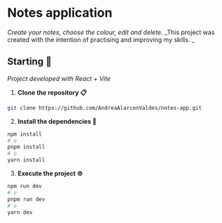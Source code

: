 # Notes application

_Create your notes, choose the colour, edit and delete._
_This project was created with the intention of practising and improving my skills. _

## Starting 🚀

_Project developed with React + Vite_

1. **Clone the repository 📋**

```bash
git clone https://github.com/AndreaAlarconValdes/notes-app.git
```

2. **Install the dependencies 🔧**

```bash
npm install
# o
pnpm install
# o
yarn install
```


3. **Execute the project ⚙️**

```bash
npm run dev
# o
pnpm run dev
# o
yarn dev
```
